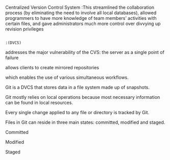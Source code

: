  

Centralized Version Control System :This streamlined the collaboration process (by eliminating the need to involve all local databases), allowed programmers to have more knowledge of team members’ activities with certain files, and gave administrators much more control over divvying up revision privileges

                                                                                                                                              :(DVCS)

addresses the major vulnerability of the CVS: the server as a single point of failure 

allows clients to create mirrored repositories

which enables the use of various simultaneous workflows.

 

Git is a DVCS that stores data in a file system made up of snapshots.

Git mostly relies on local operations because most necessary information can be found in local resources.

Every single change applied to any file or directory is tracked by Git. 

Files in Git can reside in three main states: committed, modified and staged.

Committed

Modified

Staged

